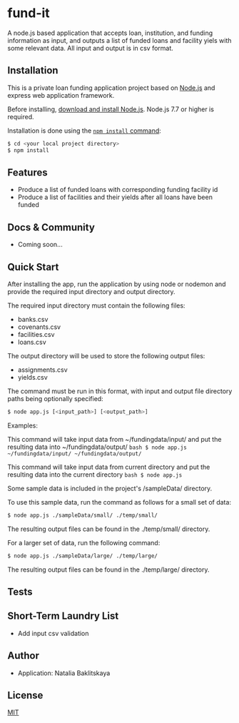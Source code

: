 # fund-it

A node.js based application that accepts loan, institution, and funding information as input, and outputs a list of funded loans and facility yiels with some relevant data. All input and output is in csv format.

## Installation

This is a private loan funding application project based on [Node.js](https://nodejs.org/en/) and express web application framework.

Before installing, [download and install Node.js](https://nodejs.org/en/download/).
Node.js 7.7 or higher is required.

Installation is done using the
[`npm install` command](https://docs.npmjs.com/getting-started/installing-npm-packages-locally):

```bash
$ cd <your local project directory>
$ npm install
```

## Features

  * Produce a list of funded loans with corresponding funding facility id
  * Produce a list of facilities and their yields after all loans have been funded

## Docs & Community

  * Coming soon...

## Quick Start

  After installing the app, run the application by using node or nodemon and provide the required input directory and output directory.

  The required input directory must contain the following files:
  * banks.csv
  * covenants.csv
  * facilities.csv
  * loans.csv

  The output directory will be used to store the following output files:
  * assignments.csv
  * yields.csv

  The command must be run in this format, with input and output file directory paths being optionally specified:

```bash
$ node app.js [<input_path>] [<output_path>]
```

  Examples:
  
  This command will take input data from ~/fundingdata/input/ and put the resulting data into ~/fundingdata/output/
    ```bash
    $ node app.js ~/fundingdata/input/ ~/fundingdata/output/
    ```

  This command will take input data from current directory and put the resulting data into the current directory
    ```bash
    $ node app.js
    ```

Some sample data is included in the project's /sampleData/ directory.

To use this sample data, run the command as follows for a small set of data:

```bash
$ node app.js ./sampleData/small/ ./temp/small/
```
The resulting output files can be found in the ./temp/small/ directory.

For a larger set of data, run the following command:

```bash
$ node app.js ./sampleData/large/ ./temp/large/
```
The resulting output files can be found in the ./temp/large/ directory. 

## Tests

## Short-Term Laundry List
* Add input csv validation

## Author

* Application: Natalia Baklitskaya


## License

  [MIT](LICENSE)
